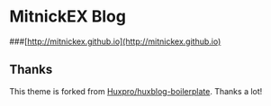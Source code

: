 # MitnickEX Blog

###[http://mitnickex.github.io](http://mitnickex.github.io)


## Thanks

This theme is forked from [Huxpro/huxblog-boilerplate](https://github.com/Huxpro/huxblog-boilerplate). Thanks a lot!  
